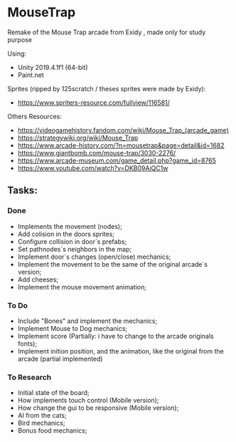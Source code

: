 # MouseTrap
Remake of the Mouse Trap arcade from Exidy , made only for study purpose

Using:
- Unity 2019.4.1f1 (64-bit)
- Paint.net

Sprites (ripped by 125scratch / theses sprites were made by Exidy):
- https://www.spriters-resource.com/fullview/116581/

Others Resources:
- https://videogamehistory.fandom.com/wiki/Mouse_Trap_(arcade_game)
- https://strategywiki.org/wiki/Mouse_Trap
- https://www.arcade-history.com/?n=mousetrap&page=detail&id=1682
- https://www.giantbomb.com/mouse-trap/3030-2276/
- https://www.arcade-museum.com/game_detail.php?game_id=8765
- https://www.youtube.com/watch?v=DKB09AiQC1w

## Tasks:
### Done
- Implements the movement (nodes); 
- Add colision in the doors sprites;
- Configure collision in door´s prefabs;
- Set pathnodes´s neighbors in the map;
- Implement door´s changes (open/close) mechanics;
- Implement the movement to be the same of the original arcade´s version;
- Add cheeses;
- Implement the mouse movement animation;


### To Do
- Include "Bones" and implement the mechanics;
- Implement Mouse to Dog mechanics;
- Implement score (Partially: i have to change to the arcade originals fonts);
- Implement inition position, and the animation, like the original from the arcade (partial implemented)


### To Research
- Initial state of the board;
- How implements touch control (Mobile version);
- How change the gui to be responsive (Mobile version);
- AI from the cats;
- Bird mechanics;
- Bonus food mechanics;
